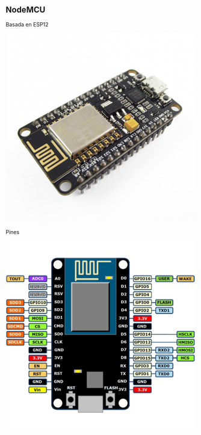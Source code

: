 ## NodeMCU

Basada en ESP12

![](./images/nodemcu-v2-esp8266-wifi.jpg)

Pines

![](./images/NodeMCU-ESP8266-pinout.jpg)

